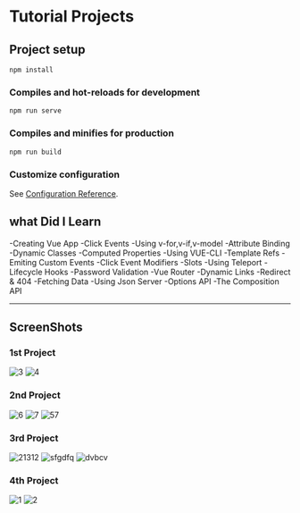 # Tutorial Projects

## Project setup
```
npm install
```

### Compiles and hot-reloads for development
```
npm run serve
```

### Compiles and minifies for production
```
npm run build
```

### Customize configuration
See [Configuration Reference](https://cli.vuejs.org/config/).


## what Did I Learn

-Creating Vue App
-Click Events
-Using v-for,v-if,v-model
-Attribute Binding
-Dynamic Classes
-Computed Properties
-Using VUE-CLI
-Template Refs
-Emiting Custom Events
-Click Event Modifiers
-Slots
-Using Teleport
-Lifecycle Hooks
-Password Validation
-Vue Router
-Dynamic Links
-Redirect & 404 
-Fetching Data
-Using Json Server
-Options API
-The Composition API

---

## ScreenShots

### 1st Project

![3](https://github.com/BK-97/Vue.js-Tutorial/assets/59361739/8c7e114b-7744-4427-a057-2d06d56a19c3)
![4](https://github.com/BK-97/Vue.js-Tutorial/assets/59361739/c5ed8c1d-6e46-43ef-bdd9-6f782ae1342d)

### 2nd Project

![6](https://github.com/BK-97/Vue.js-Tutorial/assets/59361739/f63c77f7-7a9e-4236-8548-fae9726f06ef)
![7](https://github.com/BK-97/Vue.js-Tutorial/assets/59361739/8bfbc7ed-34ab-457e-9b52-9e1b263d4e00)
![57](https://github.com/BK-97/Vue.js-Tutorial/assets/59361739/2d53b4bc-a3f7-4983-976d-072631827c24)

### 3rd Project

![21312](https://github.com/BK-97/Vue.js-Tutorial/assets/59361739/9fb159c6-8d3e-47ea-a0ba-ab4e2ed8ecd1)
![sfgdfq](https://github.com/BK-97/Vue.js-Tutorial/assets/59361739/35a61448-3ab9-4692-9aa0-ea1be8fb1448)
![dvbcv](https://github.com/BK-97/Vue.js-Tutorial/assets/59361739/acd357d0-8d99-4ba6-a36b-c7cb3ad4a29b)

### 4th Project

![1](https://github.com/BK-97/Vue.js-Tutorial/assets/59361739/0da1c073-71f9-4120-8da8-a5db3b4954b8)
![2](https://github.com/BK-97/Vue.js-Tutorial/assets/59361739/ac287df5-4330-41a2-a36c-2e180fb68d89)

